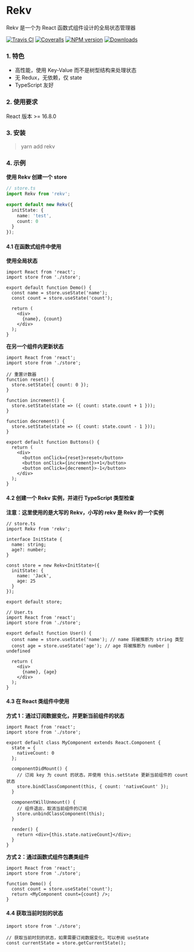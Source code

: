 # Rekv

Rekv 是一个为 React 函数式组件设计的全局状态管理器

[![Travis CI][ci-image]][ci-url]
[![Coveralls][coverage-image]][coverage-url]
[![NPM version][npm-image]][npm-url]
[![Downloads][downloads-image]][downloads-url]

### 1. 特色

- 高性能，使用 Key-Value 而不是树型结构来处理状态
- 无 Redux，无依赖，仅 state
- TypeScript 友好

### 2. 使用要求

React 版本 >= 16.8.0

### 3. 安装

> yarn add rekv

### 4. 示例

**使用 Rekv 创建一个 store**

```ts
// store.ts
import Rekv from 'rekv';

export default new Rekv({
  initState: {
    name: 'test',
    count: 0
  }
});
```

#### 4.1 在函数式组件中使用

**使用全局状态**

```tsx
import React from 'react';
import store from './store';

export default function Demo() {
  const name = store.useState('name');
  const count = store.useState('count');

  return (
    <div>
      {name}, {count}
    </div>
  );
}
```

**在另一个组件内更新状态**

```tsx
import React from 'react';
import store from './store';

// 重置计数器
function reset() {
  store.setState({ count: 0 });
}

function increment() {
  store.setState(state => ({ count: state.count + 1 }));
}

function decrement() {
  store.setState(state => ({ count: state.count - 1 }));
}

export default function Buttons() {
  return (
    <div>
      <button onClick={reset}>reset</button>
      <button onClick={increment}>+1</button>
      <button onClick={decrement}>-1</button>
    </div>
  );
}
```

#### 4.2 创建一个 Rekv 实例，并进行 TypeScript 类型检查

**注意：这里使用的是大写的 Rekv，小写的 rekv 是 Rekv 的一个实例**

```tsx
// store.ts
import Rekv from 'rekv';

interface InitState {
  name: string;
  age?: number;
}

const store = new Rekv<InitState>({
  initState: {
    name: 'Jack',
    age: 25
  }
});

export default store;
```

```tsx
// User.ts
import React from 'react';
import store from './store';

export default function User() {
  const name = store.useState('name'); // name 将被推断为 string 类型
  const age = store.useState('age'); // age 将被推断为 number | undefined

  return (
    <div>
      {name}, {age}
    </div>
  );
}
```

#### 4.3 在 React 类组件中使用

**方式 1：通过订阅数据变化，并更新当前组件的状态**

```tsx
import React from 'react';
import store from './store';

export default class MyComponent extends React.Component {
  state = {
    nativeCount: 0
  };

  componentDidMount() {
    // 订阅 key 为 count 的状态，并使用 this.setState 更新当前组件的 count 状态
    store.bindClassComponent(this, { count: 'nativeCount' });
  }

  componentWillUnmount() {
    // 组件退出，取消当前组件的订阅
    store.unbindClassComponent(this);
  }

  render() {
    return <div>{this.state.nativeCount}</div>;
  }
}
```

**方式 2：通过函数式组件包裹类组件**

```tsx
import React from 'react';
import store from './store';

function Demo() {
  const count = store.useState('count');
  return <MyComponent count={count} />;
}
```

#### 4.4 获取当前时刻的状态

```tsx
import store from './store';

// 获取当前时刻的状态，如果需要订阅数据变化，可以参阅 useState
const currentState = store.getCurrentState();
```

[coverage-image]: https://img.shields.io/coveralls/flarestart/rekv.svg
[coverage-url]: https://coveralls.io/github/flarestart/rekv
[ci-image]: https://img.shields.io/travis/flarestart/rekv.svg?branch=master
[ci-url]: https://travis-ci.org/flarestart/rekv
[npm-image]: https://img.shields.io/npm/v/rekv.svg
[npm-url]: https://npmjs.org/package/rekv
[downloads-image]: http://img.shields.io/npm/dm/rekv.svg
[downloads-url]: https://npmjs.org/package/rekv
